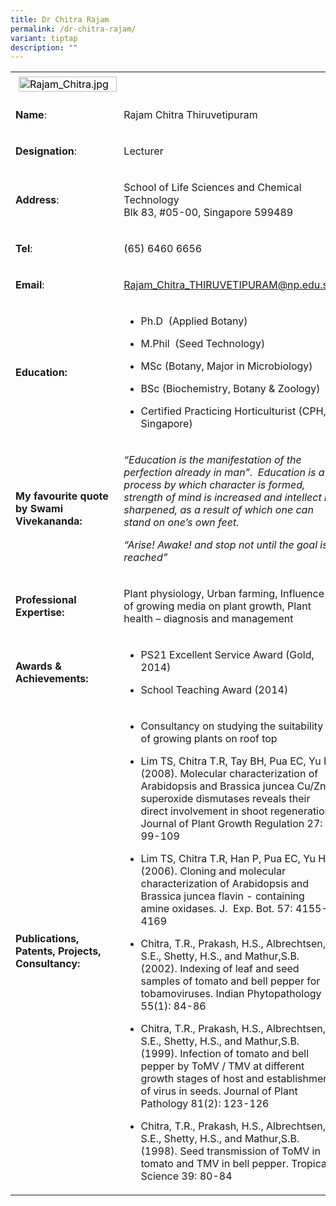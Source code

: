 ```yaml
---
title: Dr Chitra Rajam
permalink: /dr-chitra-rajam/
variant: tiptap
description: ""
---
```

<table>
<tbody>
<tr>
<td rowspan="1" colspan="1">
<div class="isomer-image-wrapper">
<img style="caret-color: rgb(0, 0, 0); color: rgb(0, 0, 0); font-style: normal; font-variant-caps: normal; font-weight: 400; letter-spacing: normal; orphans: auto; text-align: start; text-indent: 0px; text-transform: none; white-space: normal; widows: auto; word-spacing: 0px; -webkit-text-stroke-width: 0px; text-decoration: none; margin: 5px;" height="auto" width="100%" alt="Rajam_Chitra.jpg" src="https://graduation.np.edu.sg/staffdirectory/lsct/PublishingImages/Rajam_Chitra.jpg">
</div>
</td>
<td rowspan="1" colspan="1">
<p></p>
</td>
</tr>
<tr>
<td rowspan="1" colspan="1">
<p><strong>Name</strong>:&nbsp;&nbsp;&nbsp;&nbsp;&nbsp;&nbsp;&nbsp;&nbsp;&nbsp;&nbsp;&nbsp;&nbsp;&nbsp;&nbsp;&nbsp;&nbsp;&nbsp;&nbsp;&nbsp;&nbsp;&nbsp;&nbsp;&nbsp;&nbsp;&nbsp;</p>
</td>
<td rowspan="1" colspan="1">
<p>​Rajam Chitra Thiruvetipuram</p>
</td>
</tr>
<tr>
<td rowspan="1" colspan="1">
<p>​<strong>Designation</strong>:</p>
</td>
<td rowspan="1" colspan="1">
<p>​Lecturer</p>
</td>
</tr>
<tr>
<td rowspan="1" colspan="1">
<p><strong>Address</strong>: ​</p>
</td>
<td rowspan="1" colspan="1">
<p>School of Life Sciences and Chemical Technology
<br>Blk 83, #05-00, Singapore 599489​</p>
</td>
</tr>
<tr>
<td rowspan="1" colspan="1">
<p><strong>Tel</strong>: &nbsp;&nbsp;&nbsp; ​</p>
</td>
<td rowspan="1" colspan="1">
<p>(65) 6460 6656​</p>
</td>
</tr>
<tr>
<td rowspan="1" colspan="1">
<p><strong>Email</strong>: ​</p>
</td>
<td rowspan="1" colspan="1">
<p><a href="mailto:Rajam_Chitra_THIRUVETIPURAM@np.edu.sg" rel="noopener noreferrer nofollow" target="_blank">Rajam_Chitra_THIRUVETIPURAM@np.edu.sg</a>
</p>
</td>
</tr>
<tr>
<td rowspan="1" colspan="1">
<p><strong>Education:</strong>
</p>
</td>
<td rowspan="1" colspan="1">
<ul data-tight="true" class="tight">
<li>
<p>Ph.D&nbsp; (Applied Botany)</p>
</li>
<li>
<p>M.Phil&nbsp; (Seed Technology)</p>
</li>
<li>
<p>​MSc (Botany, Major in Microbiology)</p>
</li>
<li>
<p>BSc (Biochemistry, Botany &amp; Zoology)</p>
</li>
<li>
<p>Certified Practicing Horticulturist (CPH, Singapore)</p>
</li>
</ul>
</td>
</tr>
<tr>
<td rowspan="1" colspan="1">
<p><strong>My favourite quote by Swami Vivekananda:</strong>
</p>
</td>
<td rowspan="1" colspan="1">
<p><em>“Education is the manifestation of the perfection already in man”.&nbsp; Education is a process by which character is formed, strength of mind is increased and intellect is sharpened, as a result of which one can stand on one’s own feet.</em>
</p>
<p><em>“Arise! Awake! and stop not until the goal is reached”</em>
</p>
</td>
</tr>
<tr>
<td rowspan="1" colspan="1">
<p><strong>Professional Expertise​:</strong>
</p>
</td>
<td rowspan="1" colspan="1">
<p>Plant physiology, Urban farming, Influence of growing media on plant growth,
Plant health – diagnosis and management&nbsp;</p>
</td>
</tr>
<tr>
<td rowspan="1" colspan="1">
<p><strong>Awards &amp; Achievements​:</strong>
</p>
</td>
<td rowspan="1" colspan="1">
<ul data-tight="true" class="tight">
<li>
<p>​PS21 Excellent Service Award (Gold, 2014)</p>
</li>
<li>
<p>School Teaching Award (2014)</p>
</li>
</ul>
</td>
</tr>
<tr>
<td rowspan="1" colspan="1">
<p><strong>Publications, Patents, Projects, Consultancy:</strong>
</p>
</td>
<td rowspan="1" colspan="1">
<ul data-tight="true" class="tight">
<li>
<p>Consultancy on studying the suitability of growing plants on roof top</p>
</li>
<li>
<p>​Lim TS, Chitra T.R, Tay BH, Pua EC, Yu H (2008). Molecular characterization
of Arabidopsis and Brassica juncea Cu/Zn-superoxide dismutases reveals
their direct involvement in shoot regeneration. Journal of Plant Growth
Regulation 27: 99-109</p>
</li>
<li>
<p>Lim TS, Chitra T.R, Han P, Pua EC, Yu H (2006). Cloning and molecular
characterization of Arabidopsis and Brassica juncea flavin - containing
amine oxidases. J.&nbsp; Exp. Bot. 57: 4155-4169</p>
</li>
<li>
<p>Chitra, T.R., Prakash, H.S., Albrechtsen, S.E., Shetty, H.S., and Mathur,S.B.
(2002). Indexing of leaf and seed samples of tomato and bell pepper for
tobamoviruses. Indian Phytopathology&nbsp; 55(1): 84-86</p>
</li>
<li>
<p>Chitra, T.R., Prakash, H.S., Albrechtsen, S.E., Shetty, H.S., and Mathur,S.B.
(1999). Infection of tomato and bell pepper by ToMV / TMV at different
growth stages of host and establishment of virus in seeds. Journal of Plant
Pathology 81(2): 123-126</p>
</li>
<li>
<p>Chitra, T.R., Prakash, H.S., Albrechtsen, S.E., Shetty, H.S., and Mathur,S.B.
(1998). Seed transmission of ToMV in tomato and TMV in bell pepper. Tropical
Science 39: 80-84&nbsp;</p>
</li>
</ul>
</td>
</tr>
</tbody>
</table>
<p></p>